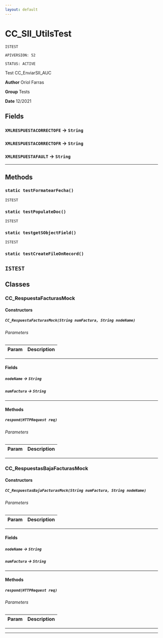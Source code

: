 ```yaml
---
layout: default
---
```

# CC_SII_UtilsTest

`ISTEST`

`APIVERSION: 52`

`STATUS: ACTIVE`

Test CC_EnviarSII_AUC


**Author** Oriol Farras


**Group** Tests


**Date** 12/2021

## Fields

### `XMLRESPUESTACORRECTOFE` → `String`


### `XMLRESPUESTACORRECTOFR` → `String`


### `XMLRESPUESTAFAULT` → `String`


---
## Methods
### `static testFormatearFecha()`

`ISTEST`
### `static testPopulateDoc()`

`ISTEST`
### `static testgetSObjectField()`

`ISTEST`
### `static testCreateFileOnRecord()`

`ISTEST`
---
## Classes
### CC_RespuestaFacturasMock
#### Constructors
##### `CC_RespuestaFacturasMock(String numFactura, String nodeName)`
###### Parameters
|Param|Description|
|---|---|

---
#### Fields

##### `nodeName` → `String`


##### `numFactura` → `String`


---
#### Methods
##### `respond(HTTPRequest req)`
###### Parameters
|Param|Description|
|---|---|

---

### CC_RespuestasBajaFacturasMock
#### Constructors
##### `CC_RespuestasBajaFacturasMock(String numFactura, String nodeName)`
###### Parameters
|Param|Description|
|---|---|

---
#### Fields

##### `nodeName` → `String`


##### `numFactura` → `String`


---
#### Methods
##### `respond(HTTPRequest req)`
###### Parameters
|Param|Description|
|---|---|

---

---
